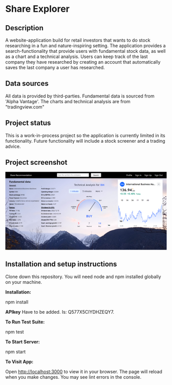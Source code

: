 # Share Explorer

## Description

A website-application build for retail investors that wants to do stock researching in a fun and nature-inspiring 
setting. The application provides a search-functionality that provide users with fundamental stock data, as well 
as a chart and a technical analysis. Users can keep track of the last company they have researched
by creating an account that automatically saves the last company a user has researched.

## Data sources

All data is provided by third-parties. Fundamental data is sourced from 'Alpha Vantage'. The charts and technical 
analysis are from "tradingview.com"

## Project status

This is a work-in-process project so the application is currently limited in its functionality. Future functionality 
will include a stock screener and a trading advice.

## Project screenshot

![SearchPage page](src/assets/Screenshot.png)

## Installation and setup instructions

Clone down this repository. You will need node and npm installed globally on your machine.

**Installation:**

npm install

**APIkey**
Have to be added. Is: Q577X5CIYDHZEQY7.

**To Run Test Suite:**

npm test

**To Start Server:**

npm start

**To Visit App:**

Open [http://localhost:3000](http://localhost:3000) to view it in your browser.
The page will reload when you make changes. You may see lint errors in the console.

